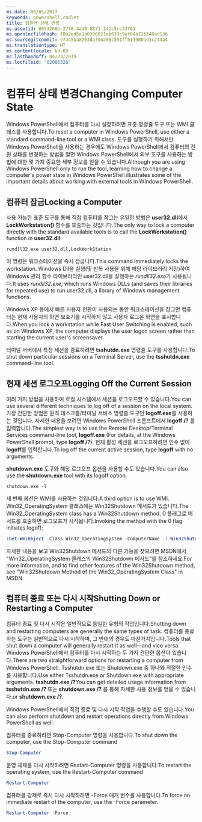```yaml
---
ms.date: 06/05/2017
keywords: powershell,cmdlet
title: 컴퓨터 상태 변경
ms.assetid: 8093268b-27f8-4a49-8871-142c5cc33f01
ms.openlocfilehash: f8a2ed6a1a0390021eb633c9af64a725146ad136
ms.sourcegitcommit: e7445ba8203da304286c591ff513900ad1c244a4
ms.translationtype: HT
ms.contentlocale: ko-KR
ms.lasthandoff: 04/23/2019
ms.locfileid: "62086326"
---
```

# <a name="changing-computer-state"></a><span data-ttu-id="eb4c4-103">컴퓨터 상태 변경</span><span class="sxs-lookup"><span data-stu-id="eb4c4-103">Changing Computer State</span></span>

<span data-ttu-id="eb4c4-104">Windows PowerShell에서 컴퓨터를 다시 설정하려면 표준 명령줄 도구 또는 WMI 클래스를 사용합니다.</span><span class="sxs-lookup"><span data-stu-id="eb4c4-104">To reset a computer in Windows PowerShell, use either a standard command-line tool or a WMI class.</span></span> <span data-ttu-id="eb4c4-105">도구를 실행하기 위해서만 Windows PowerShell을 사용하는 경우에도 Windows PowerShell에서 컴퓨터의 전원 상태를 변경하는 방법을 알면 Windows PowerShell에서 외부 도구를 사용하는 방법에 대한 몇 가지 중요한 세부 정보를 얻을 수 있습니다.</span><span class="sxs-lookup"><span data-stu-id="eb4c4-105">Although you are using Windows PowerShell only to run the tool, learning how to change a computer's power state in Windows PowerShell illustrates some of the important details about working with external tools in Windows PowerShell.</span></span>

## <a name="locking-a-computer"></a><span data-ttu-id="eb4c4-106">컴퓨터 잠금</span><span class="sxs-lookup"><span data-stu-id="eb4c4-106">Locking a Computer</span></span>

<span data-ttu-id="eb4c4-107">사용 가능한 표준 도구를 통해 직접 컴퓨터를 잠그는 유일한 방법은 **user32.dll**에서 **LockWorkstation()** 함수를 호출하는 것입니다.</span><span class="sxs-lookup"><span data-stu-id="eb4c4-107">The only way to lock a computer directly with the standard available tools is to call the **LockWorkstation()** function in **user32.dll**:</span></span>

```
rundll32.exe user32.dll,LockWorkStation
```

<span data-ttu-id="eb4c4-108">이 명령은 워크스테이션을 즉시 잠급니다.</span><span class="sxs-lookup"><span data-stu-id="eb4c4-108">This command immediately locks the workstation.</span></span> <span data-ttu-id="eb4c4-109">Windows Dll을 실행(및 반복 사용을 위해 해당 라이브러리 저장)하여 Windows 관리 함수 라이브러리인 user32.dll을 실행하는 *rundll32.exe*가 사용됩니다.</span><span class="sxs-lookup"><span data-stu-id="eb4c4-109">It uses *rundll32.exe*, which runs Windows DLLs (and saves their libraries for repeated use) to run user32.dll, a library of Windows management functions.</span></span>

<span data-ttu-id="eb4c4-110">Windows XP 등에서 빠른 사용자 전환이 사용되는 동안 워크스테이션을 잠그면 컴퓨터는 현재 사용자의 화면 보호기를 시작하지 않고 사용자 로그온 화면을 표시합니다.</span><span class="sxs-lookup"><span data-stu-id="eb4c4-110">When you lock a workstation while Fast User Switching is enabled, such as on Windows XP, the computer displays the user logon screen rather than starting the current user's screensaver.</span></span>

<span data-ttu-id="eb4c4-111">터미널 서버에서 특정 세션을 종료하려면 **tsshutdn.exe** 명령줄 도구를 사용합니다.</span><span class="sxs-lookup"><span data-stu-id="eb4c4-111">To shut down particular sessions on a Terminal Server, use the **tsshutdn.exe** command-line tool.</span></span>

## <a name="logging-off-the-current-session"></a><span data-ttu-id="eb4c4-112">현재 세션 로그오프</span><span class="sxs-lookup"><span data-stu-id="eb4c4-112">Logging Off the Current Session</span></span>

<span data-ttu-id="eb4c4-113">여러 가지 방법을 사용하여 로컬 시스템에서 세션을 로그오프할 수 있습니다.</span><span class="sxs-lookup"><span data-stu-id="eb4c4-113">You can use several different techniques to log off of a session on the local system.</span></span> <span data-ttu-id="eb4c4-114">가장 간단한 방법은 원격 데스크톱/터미널 서비스 명령줄 도구인 **logoff.exe**를 사용하는 것입니다. 자세한 내용을 보려면 Windows PowerShell 프롬프트에서 **logoff /?** 를 입력합니다.</span><span class="sxs-lookup"><span data-stu-id="eb4c4-114">The simplest way is to use the Remote Desktop/Terminal Services command-line tool, **logoff.exe** (For details, at the Windows PowerShell prompt, type **logoff /?**).</span></span> <span data-ttu-id="eb4c4-115">현재 활성 세션을 로그오프하려면 인수 없이 **logoff**를 입력합니다.</span><span class="sxs-lookup"><span data-stu-id="eb4c4-115">To log off the current active session, type **logoff** with no arguments.</span></span>

<span data-ttu-id="eb4c4-116">**shutdown.exe** 도구와 해당 로그오프 옵션을 사용할 수도 있습니다.</span><span class="sxs-lookup"><span data-stu-id="eb4c4-116">You can also use the **shutdown.exe** tool with its logoff option:</span></span>

```
shutdown.exe -l
```

<span data-ttu-id="eb4c4-117">세 번째 옵션은 WMI를 사용하는 것입니다.</span><span class="sxs-lookup"><span data-stu-id="eb4c4-117">A third option is to use WMI.</span></span> <span data-ttu-id="eb4c4-118">Win32_OperatingSystem 클래스에는 Win32Shutdown 메서드가 있습니다.</span><span class="sxs-lookup"><span data-stu-id="eb4c4-118">The Win32_OperatingSystem class has a Win32Shutdown method.</span></span> <span data-ttu-id="eb4c4-119">0 플래그로 메서드를 호출하면 로그오프가 시작됩니다.</span><span class="sxs-lookup"><span data-stu-id="eb4c4-119">Invoking the method with the 0 flag initiates logoff:</span></span>

```powershell
(Get-WmiObject -Class Win32_OperatingSystem -ComputerName .).Win32Shutdown(0)
```

<span data-ttu-id="eb4c4-120">자세한 내용을 보고 Win32Shutdown 메서드의 다른 기능을 찾으려면 MSDN에서 "Win32_OperatingSystem 클래스의 Win32Shutdown 메서드"를 참조하세요.</span><span class="sxs-lookup"><span data-stu-id="eb4c4-120">For more information, and to find other features of the Win32Shutdown method, see "Win32Shutdown Method of the Win32_OperatingSystem Class" in MSDN.</span></span>

## <a name="shutting-down-or-restarting-a-computer"></a><span data-ttu-id="eb4c4-121">컴퓨터 종료 또는 다시 시작</span><span class="sxs-lookup"><span data-stu-id="eb4c4-121">Shutting Down or Restarting a Computer</span></span>

<span data-ttu-id="eb4c4-122">컴퓨터 종료 및 다시 시작은 일반적으로 동일한 유형의 작업입니다.</span><span class="sxs-lookup"><span data-stu-id="eb4c4-122">Shutting down and restarting computers are generally the same types of task.</span></span> <span data-ttu-id="eb4c4-123">컴퓨터를 종료하는 도구는 일반적으로 다시 시작하며, 그 반대의 경우도 마찬가지입니다.</span><span class="sxs-lookup"><span data-stu-id="eb4c4-123">Tools that shut down a computer will generally restart it as well—and vice versa.</span></span> <span data-ttu-id="eb4c4-124">Windows PowerShell에서 컴퓨터를 다시 시작하는 두 가지 간단한 옵션이 있습니다.</span><span class="sxs-lookup"><span data-stu-id="eb4c4-124">There are two straightforward options for restarting a computer from Windows PowerShell.</span></span> <span data-ttu-id="eb4c4-125">Tsshutdn.exe 또는 Shutdown.exe 중 하나와 적절한 인수를 사용합니다.</span><span class="sxs-lookup"><span data-stu-id="eb4c4-125">Use either Tsshutdn.exe or Shutdown.exe with appropriate arguments.</span></span> <span data-ttu-id="eb4c4-126">**tsshutdn.exe /?**</span><span class="sxs-lookup"><span data-stu-id="eb4c4-126">You can get detailed usage information from **tsshutdn.exe /?**</span></span> <span data-ttu-id="eb4c4-127">또는 **shutdown.exe /?** 를 통해 자세한 사용 정보를 얻을 수 있습니다.</span><span class="sxs-lookup"><span data-stu-id="eb4c4-127">or **shutdown.exe /?**.</span></span>

<span data-ttu-id="eb4c4-128">Windows PowerShell에서 직접 종료 및 다시 시작 작업을 수행할 수도 있습니다.</span><span class="sxs-lookup"><span data-stu-id="eb4c4-128">You can also perform shutdown and restart operations directly from Windows PowerShell as well.</span></span>

<span data-ttu-id="eb4c4-129">컴퓨터를 종료하려면 Stop-Computer 명령을 사용합니다.</span><span class="sxs-lookup"><span data-stu-id="eb4c4-129">To shut down the computer, use the Stop-Computer command</span></span>

```powershell
Stop-Computer
```

<span data-ttu-id="eb4c4-130">운영 체제를 다시 시작하려면 Restart-Computer 명령을 사용합니다.</span><span class="sxs-lookup"><span data-stu-id="eb4c4-130">To restart the operating system, use the Restart-Computer command</span></span>

```powershell
Restart-Computer
```

<span data-ttu-id="eb4c4-131">컴퓨터를 강제로 즉시 다시 시작하려면 -Force 매개 변수를 사용합니다.</span><span class="sxs-lookup"><span data-stu-id="eb4c4-131">To force an immediate restart of the computer, use the -Force parameter.</span></span>

```powershell
Restart-Computer -Force
```
